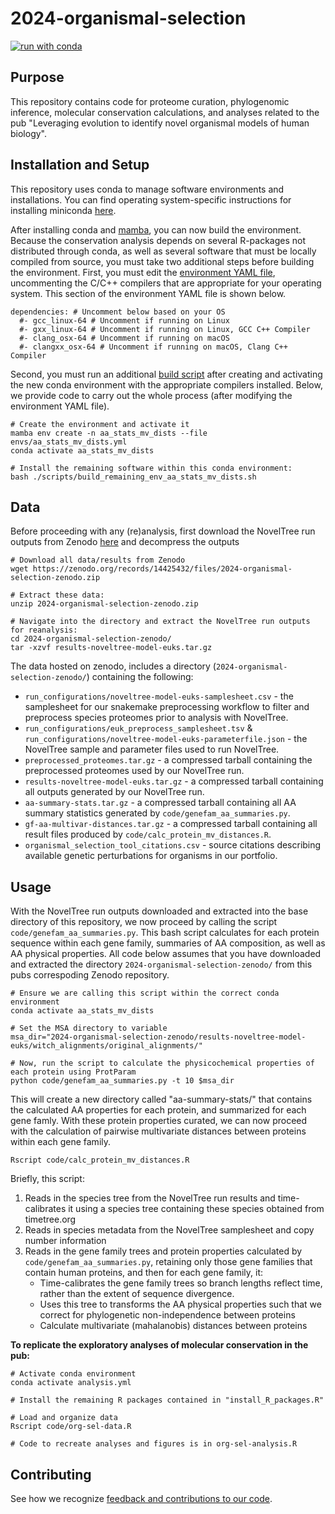 # 2024-organismal-selection

[![run with conda](http://img.shields.io/badge/run%20with-conda-3EB049?labelColor=000000&logo=anaconda)](https://docs.conda.io/projects/miniconda/en/latest/)

## Purpose

This repository contains code for proteome curation, phylogenomic inference, molecular conservation calculations, and analyses related to the pub "Leveraging evolution to identify novel organismal models of human biology". 

## Installation and Setup

This repository uses conda to manage software environments and installations. You can find operating system-specific instructions for installing miniconda [here](https://docs.conda.io/projects/miniconda/en/latest/).

After installing conda and [mamba](https://mamba.readthedocs.io/en/latest/), you can now build the environment. Because the conservation analysis depends on several R-packages not distributed through conda, as well as several software that must be locally compiled from source, you must take two additional steps before building the environment. First, you must edit the [environment YAML file](./envs/aa_stats_mv_dists.yml), uncommenting the C/C++ compilers that are appropriate for your operating system. This section of the environment YAML file is shown below.

```
dependencies: # Uncomment below based on your OS
  #- gcc_linux-64 # Uncomment if running on Linux
  #- gxx_linux-64 # Uncomment if running on Linux, GCC C++ Compiler
  #- clang_osx-64 # Uncomment if running on macOS
  #- clangxx_osx-64 # Uncomment if running on macOS, Clang C++ Compiler
```

Second, you must run an additional [build script](./code/build_remaining_env_aa_stats_mv_dists.sh) after creating and activating the new conda environment with the appropriate compilers installed. Below, we provide code to carry out the whole process (after modifying the environment YAML file).

```{bash}
# Create the environment and activate it
mamba env create -n aa_stats_mv_dists --file envs/aa_stats_mv_dists.yml
conda activate aa_stats_mv_dists

# Install the remaining software within this conda environment:
bash ./scripts/build_remaining_env_aa_stats_mv_dists.sh

```

## Data

Before proceeding with any (re)analysis, first download the NovelTree run outputs from Zenodo [here](https://doi.org/10.5281/zenodo.14425432) and decompress the outputs

```
# Download all data/results from Zenodo
wget https://zenodo.org/records/14425432/files/2024-organismal-selection-zenodo.zip

# Extract these data:
unzip 2024-organismal-selection-zenodo.zip

# Navigate into the directory and extract the NovelTree run outputs for reanalysis:
cd 2024-organismal-selection-zenodo/
tar -xzvf results-noveltree-model-euks.tar.gz
```

The data hosted on zenodo, includes a directory (`2024-organismal-selection-zenodo/`) containing the following:

- `run_configurations/noveltree-model-euks-samplesheet.csv` - the samplesheet for our snakemake preprocessing workflow to filter and preprocess species proteomes prior to analysis with NovelTree.
- `run_configurations/euk_preprocess_samplesheet.tsv` & `run_configurations/noveltree-model-euks-parameterfile.json` - the NovelTree sample and parameter files used to run NovelTree.
- `preprocessed_proteomes.tar.gz` - a compressed tarball containing the preprocessed proteomes used by our NovelTree run.
- `results-noveltree-model-euks.tar.gz` - a compressed tarball containing all outputs generated by our NovelTree run.
- `aa-summary-stats.tar.gz` - a compressed tarball containing all AA summary statistics generated by `code/genefam_aa_summaries.py`.
- `gf-aa-multivar-distances.tar.gz` - a compressed tarball containing all result files produced by `code/calc_protein_mv_distances.R`.
- `organismal_selection_tool_citations.csv` - source citations describing available genetic perturbations for organisms in our portfolio.

## Usage

With the NovelTree run outputs downloaded and extracted into the base directory of this repository, we now proceed by calling the script `code/genefam_aa_summaries.py`. This bash script calculates for each protein sequence within each gene family, summaries of AA composition, as well as AA physical properties. All code below assumes that you have downloaded and extracted the directory `2024-organismal-selection-zenodo/` from this pubs correspoding Zenodo repository.

```{bash}
# Ensure we are calling this script within the correct conda environment
conda activate aa_stats_mv_dists

# Set the MSA directory to variable
msa_dir="2024-organismal-selection-zenodo/results-noveltree-model-euks/witch_alignments/original_alignments/"

# Now, run the script to calculate the physicochemical properties of each protein using ProtParam
python code/genefam_aa_summaries.py -t 10 $msa_dir
```

This will create a new directory called "aa-summary-stats/" that contains the calculated AA properties for each protein, and summarized for each gene famly. With these protein properties curated, we can now proceed with the calculation of pairwise multivariate distances between proteins within each gene family.

```{bash}
Rscript code/calc_protein_mv_distances.R
```

Briefly, this script:

1. Reads in the species tree from the NovelTree run results and time-calibrates it using a species tree containing these species obtained from timetree.org
2. Reads in species metadata from the NovelTree samplesheet and copy number information
3. Reads in the gene family trees and protein properties calculated by `code/genefam_aa_summaries.py`, retaining only those gene families that contain human proteins, and then for each gene family, it:
   - Time-calibrates the gene family trees so branch lengths reflect time, rather than the extent of sequence divergence.
   - Uses this tree to transforms the AA physical properties such that we correct for phylogenetic non-independence between proteins
   - Calculate multivariate (mahalanobis) distances between proteins


**To replicate the exploratory analyses of molecular conservation in the pub:**
```
# Activate conda environment
conda activate analysis.yml

# Install the remaining R packages contained in "install_R_packages.R"

# Load and organize data
Rscript code/org-sel-data.R

# Code to recreate analyses and figures is in org-sel-analysis.R 
```
## Contributing

See how we recognize [feedback and contributions to our code](https://github.com/Arcadia-Science/arcadia-software-handbook/blob/main/guides-and-standards/guide-credit-for-contributions.md).

